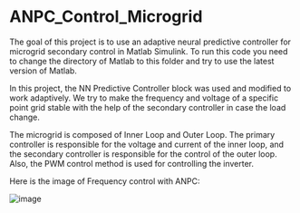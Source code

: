 # ANPC_Control_Microgrid
The goal of this project is to use an adaptive neural predictive controller for microgrid secondary control in Matlab Simulink.
To run this code you need to change the directory of Matlab to this folder and try to use the latest version of Matlab.

In this project, the NN Predictive Controller block was used and modified to work adaptively. We try to make the frequency and voltage
of a specific point grid stable with the help of the secondary controller in case the load change.

The microgrid is composed of Inner Loop and Outer Loop. The primary controller is responsible for the voltage and current of the inner loop, and the secondary controller is responsible for the control of the outer loop. Also, the PWM control method is used for controlling the inverter.

Here is the image of Frequency control with ANPC:

![image](https://github.com/Sina-97/ANPC_Control_Microgrid/assets/134629943/ad71c190-a84b-498c-9493-be63d5d77442)

